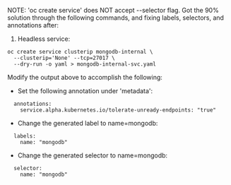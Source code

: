 NOTE: 'oc create service' does NOT accept --selector flag. Got the 90% solution through the following commands, and fixing labels, selectors, and annotations after:

1. Headless service:

```
oc create service clusterip mongodb-internal \
  --clusterip='None' --tcp=27017 \
  --dry-run -o yaml > mongodb-internal-svc.yaml
```

Modify the output above to accomplish the following:

* Set the following annotation under 'metadata':

```
  annotations:
    service.alpha.kubernetes.io/tolerate-unready-endpoints: "true"
```

* Change the generated label to name=mongodb:

```
  labels:
    name: "mongodb"
```

* Change the generated selector to name=mongodb:

```
  selector:
    name: "mongodb"
```
